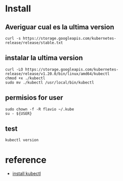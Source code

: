 # Install

## Averiguar cual es la ultima version
```
curl -s https://storage.googleapis.com/kubernetes-release/release/stable.txt
```

## instalar la ultima version
```
curl -LO https://storage.googleapis.com/kubernetes-release/release/v1.20.0/bin/linux/amd64/kubectl
chmod +x ./kubectl
sudo mv ./kubectl /usr/local/bin/kubectl
```


## permisios for user 
```
sudo chown -f -R flavio ~/.kube
su - ${USER}
```

## test
```
kubectl version
```

# reference 
- [install kubectl](https://kubernetes.io/es/docs/tasks/tools/install-kubectl/) 

